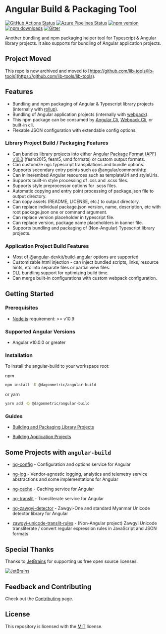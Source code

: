 # Angular Build & Packaging Tool

[![GitHub Actions Status](https://github.com/DagonMetric/angular-build/workflows/Build/badge.svg)](https://github.com/DagonMetric/angular-build/actions)
[![Azure Pipelines Status](https://dev.azure.com/DagonMetric/angular-build/_apis/build/status/DagonMetric.angular-build?branchName=master)](https://dev.azure.com/DagonMetric/angular-build/_build?definitionId=3)
[![npm version](https://badge.fury.io/js/%40dagonmetric%2Fangular-build.svg)](https://www.npmjs.com/package/@dagonmetric/angular-build)
[![npm downloads](https://img.shields.io/npm/dm/@dagonmetric/angular-build.svg)](https://www.npmjs.com/package/@dagonmetric/angular-build)
[![Gitter](https://badges.gitter.im/DagonMetric/general.svg)](https://gitter.im/DagonMetric/general?utm_source=badge&utm_medium=badge&utm_campaign=pr-badge)


Another bundling and npm packaging helper tool for Typescript & Angular library projects. It also supports for bundling of Angular application projects.

## Project Moved

This repo is now archived and moved to [https://github.com/lib-tools/lib-tools](https://github.com/lib-tools/lib-tools).

## Features

* Bundling and npm packaging of Angular & Typescript library projects (internally with [rollup](https://rollupjs.org)).
* Bundling of Angular application projects (internally with [webpack](https://webpack.js.org)).
* This npm package can be consumed by [Angular Cli](https://cli.angular.io), [Webpack Cli](https://www.npmjs.com/package/webpack-cli), or built-in cli.
* Flexable JSON configuration with extendable config options.

### Library Project Build / Packaging Features

* Can bundles library projects into either [Angular Package Format (APF) v10.0](https://docs.google.com/document/d/1CZC2rcpxffTDfRDs6p1cfbmKNLA6x5O-NtkJglDaBVs/preview) (fesm2015, fesm5, umd formats) or custom output formats.
* Can customize ngc typescript transpilations and bundle options.
* Supports secondary entry points such as @angular/common/http.
* Can inline/embed Angular resources such as templateUrl and styleUrls.
* Supports built-in style processing of .css and .scss files.
* Supports style preprocessor options for .scss files.
* Automatic copying and entry point processing of package.json file to output directory.
* Can copy assets (README, LICENSE, etc.) to output directory.
* Can replace individual package.json version, name, description, etc with root package.json one or command argument.
* Can replace version placeholder in typescript file.
* Can replace version, package name placeholders in banner file.
* Supports bundling and packaging of (Non-Angular) Typescript library projects.

### Application Project Build Features

* Most of [@angular-devkit/build-angular](https://www.npmjs.com/package/@angular-devkit/build-angular) options are supported
* Customizable html injection - can inject bundled scripts, links, resource hints, etc into separate files or partial view files.
* DLL bundling support for optimizing build time.
* Can merge built-in configurations with custom webpack configuration.

## Getting Started

### Prerequisites

* [Node.js](https://nodejs.org/en/download/) requirement:  >= v10.9

### Supported Angular Versions

* Angular v10.0.0 or greater

### Installation

To install the angular-build to your workspace root:

npm

```bash
npm install -D @dagonmetric/angular-build
```

or yarn

```bash
yarn add -D @dagonmetric/angular-build
```

### Guides

* [Building and Packaging Library Projects](https://github.com/DagonMetric/angular-build/wiki/Building-and-Packaging-Angular-Library-Projects)

* [Building Application Projects](https://github.com/DagonMetric/angular-build/wiki/Building-Angular-Application-Projects)

## Some Projects with `angular-build`

* [ng-config](https://github.com/DagonMetric/ng-config) - Configuration and options service for Angular

* [ng-log](https://github.com/DagonMetric/ng-log) - Vendor-agnostic logging, analytics and telemetry service abstractions and some implementations for Angular

* [ng-cache](https://github.com/DagonMetric/ng-cache) - Caching service for Angular

* [ng-translit](https://github.com/DagonMetric/ng-translit) - Transliterate service for Angular

* [ng-zawgyi-detector](https://github.com/myanmartools/ng-zawgyi-detector) - Zawgyi-One and standard Myanmar Unicode detector library for Angular

* [zawgyi-unicode-translit-rules](https://github.com/myanmartools/zawgyi-unicode-translit-rules) - (Non-Angular project) Zawgyi Unicode transliterate / convert regular expression rules in JavaScript and JSON formats

## Special Thanks

Thanks to [JetBrains](https://www.jetbrains.com/?from=angular-build) for supporting us free open source licenses.

[![JetBrains](https://user-images.githubusercontent.com/45749065/83002810-7c746300-a033-11ea-95be-938164dad724.png)](https://www.jetbrains.com/?from=angular-build)

## Feedback and Contributing

Check out the [Contributing](https://github.com/DagonMetric/angular-build/blob/master/CONTRIBUTING.md) page.

## License

This repository is licensed with the [MIT](https://github.com/DagonMetric/angular-build/blob/master/LICENSE) license.
